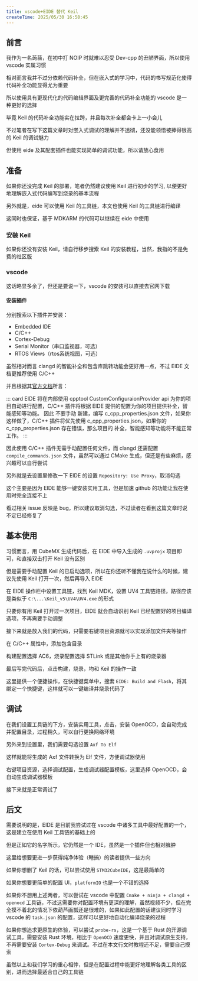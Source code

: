```yaml
---
title: vscode+EIDE 替代 Keil
createTime: 2025/05/30 16:58:45
---
```


## 前言

我作为一名蒟蒻，在初中打 NOIP 时就难以忍受 Dev-cpp 的丑陋界面，所以使用 vscode 实属习惯

相对而言我并不过分依赖代码补全，但在嵌入式的学习中，代码的书写规范化使得代码补全功能显得尤为重要

所以使用具有更现代化的代码编辑界面及更完善的代码补全功能的 vscode 是一种更好的选择

毕竟 Keil 的代码补全功能实在拉跨，并且每次补全都会卡上一小会儿

不过笔者在写下这篇文章时对嵌入式调试的理解并不透彻，还没能领悟被捧得很高的 Keil 的调试魅力

但使用 eide 及其配套插件也能实现简单的调试功能，所以请放心食用

## 准备

如果你还没完成 Keil 的部署，笔者仍然建议使用 Keil 进行初步的学习, 以便更好地理解嵌入式代码编写到烧录的基本流程

另外就是，eide 可以使用 Keil 的工具链，本文也使用 Keil 的工具链进行编译

这同时也保证，基于 MDKARM 的代码可以继续在 eide 中使用

### 安装 Keil

如果你还没有安装 Keil，请自行移步搜索 Keil 的安装教程，当然，我指的不是免费的社区版

### vscode

这话略显多余了，但还是要说一下，vscode 的安装可以直接去官网下载

#### 安装插件

分别搜索以下插件并安装：

- Embedded IDE
- C/C++
- Cortex-Debug
- Serial Monitor（串口监视器，可选）
- RTOS Views（rtos系统视图，可选）

虽然相对而言 clangd 的智能补全和包含库跳转功能会更好用一点，不过 EIDE 文档更推荐使用 C/C++

并且根据其[官方文档](https://em-ide.com/zh-cn/docs/notice/cpptools_cfg)所言：

::: card
EIDE 将在内部使用 cpptool CustomConfiguraionProvider api 为你的项目自动进行配置，C/C++ 插件将根据 EIDE 提供的配置为你的项目提供补全，智能感知等功能。
因此 不要手动 新建，编写 c_cpp_properties.json 文件，如果你这样做了，C/C++ 插件将优先使用 c_cpp_properties.json，如果你的 c_cpp_properties.json 存在错误，那么项目的 补全，智能感知等功能将不能正常工作。
:::

因此使用 C/C++ 插件无需手动配置任何文件，而 clangd 还需配置 `compile_commands.json` 文件，虽然可以通过 CMake 生成，但还是有些麻烦，感兴趣可以自行尝试

另外就是去设置里修改一下 EIDE 的设置 `Repository: Use Proxy`，取消勾选

这个主要是因为 EIDE 能够一键安装实用工具，但是加速 github 的功能让我在使用时完全连接不上

看过相关 issue 反映是 bug，所以建议取消勾选，不过读者在看到这篇文章时说不定已经修复了

## 基本使用

习惯而言，用 CubeMX 生成代码后，在 EIDE 中导入生成的 `.uvprojx` 项目即可，和直接双击打开 Keil 没有区别

但是需要手动配置 Keil 的已启动选项，所以在你还听不懂我在说什么的时候，建议先使用 Keil 打开一次，然后再导入 EIDE

在 EIDE 操作栏中设置工具链，找到 Keil MDK，设置 UV4 工具链路径，路径应该是类似于 `C:\...\Keil_v5\UV4\UV4.exe` 的形式

只要你有用 Keil 打开过一次项目，EIDE 就会自动识别 Keil 已经配置好的项目编译选项，不再需要手动调整

接下来就是放入我们的代码，只需要右键项目资源就可以实现添加文件夹等操作

在 C/C++ 属性中，添加包含目录

构建配置选择 AC6，烧录配置选择 STLink 或是其他你手上有的烧录器

最后写完代码后，点击构建，烧录，均和 Keil 的操作一致

这里提供一个便捷操作，在快捷键菜单中，搜索 `EIDE: Build and Flash`，将其绑定一个快捷键，这样就可以一键编译并烧录代码了

## 调试

在我们设置工具链的下方，安装实用工具，点击，安装 OpenOCD，会自动完成并配置目录，过程稍久，可以自行更换网络环境

另外来到设置里，我们需要勾选设置 `Axf To Elf`

这样就能将生成的 Axf 文件转换为 Elf 文件，方便调试器使用

右键项目资源，选择调试配置，生成调试器配置模板，这里选择 OpenOCD，会自动生成调试器模板

接下来就是正常调试了

## 后文

需要说明的是，EIDE 是目前我尝试过在 vscode 中诸多工具中最好配置的一个，这是建立在使用 Keil 工具链的基础上的

但是正如它的名字所示，它仍然是一个 IDE，虽然是一个插件但也相对臃肿

这里给想要更进一步获得纯净体验（~~瞎搞~~）的读者提供一些方向

如果你想删了 Keil 的话，可以尝试使用 `STM32CubeIDE`，这是最简单的

如果你想要更简单的配置 UI，`platformIO` 也是一个不错的选择

如果你不想用上述两者，可以尝试在 vscode 中配置 `Cmake + ninja + clangd + openocd` 工具链，不过这需要你对配置环境有更深的理解，虽然视频不少，但在完全摸不着北的情况下依葫芦画瓢还是很难的，如果如此配置的话建议同时学习 vscode 的 `task.json` 的配置，这样可以更好地自动化编译烧录的过程

如果你想追求更原生的体验，可以尝试 `probe-rs`，这是一个基于 Rust 的开源调试工具，需要安装 Rust 环境，相比于 `OpenOCD` 速度更快，并且对调试原生支持，不再需要安装 `Cortex-Debug` 来调试。不过在本文行文时教程还不足，需要自己摸索

虽然以上和我们学习的重心相悖，但是在配置过程中能更好地理解各类工具的区别，进而选择最适合自己的工具链